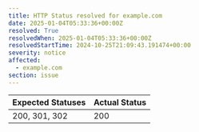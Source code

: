 ```yaml
---
title: HTTP Status resolved for example.com
date: 2025-01-04T05:33:36+00:00Z
resolved: True
resolvedWhen: 2025-01-04T05:33:36+00:00Z
resolvedStartTime: 2024-10-25T21:09:43.191474+00:00
severity: notice
affected:
  - example.com
section: issue
---
```


| Expected Statuses | Actual Status  |
|-------------------|----------------|
| 200, 301, 302 | 200 |
